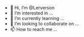 - 👋 Hi, I’m @Lerverson
- 👀 I’m interested in ...
- 🌱 I’m currently learning ...
- 💞️ I’m looking to collaborate on ...
- 📫 How to reach me ...

<!---
Lerverson/Lerverson is a ✨ special ✨ repository because its `README.md` (this file) appears on your GitHub profile.
You can click the Preview link to take a look at your changes.
--->
